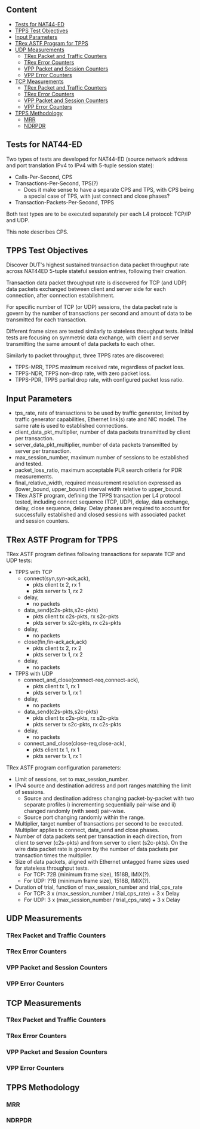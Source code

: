 ## Content

<!-- MarkdownTOC autolink="true" -->

- [Tests for NAT44-ED](#tests-for-nat44-ed)
- [TPPS Test Objectives](#tpps-test-objectives)
- [Input Parameters](#input-parameters)
- [TRex ASTF Program for TPPS](#trex-astf-program-for-tpps)
- [UDP Measurements](#udp-measurements)
  - [TRex Packet and Traffic Counters](#trex-packet-and-traffic-counters)
  - [TRex Error Counters](#trex-error-counters)
  - [VPP Packet and Session Counters](#vpp-packet-and-session-counters)
  - [VPP Error Counters](#vpp-error-counters)
- [TCP Measurements](#tcp-measurements)
  - [TRex Packet and Traffic Counters](#trex-packet-and-traffic-counters-1)
  - [TRex Error Counters](#trex-error-counters-1)
  - [VPP Packet and Session Counters](#vpp-packet-and-session-counters-1)
  - [VPP Error Counters](#vpp-error-counters-1)
- [TPPS Methodology](#tpps-methodology)
  - [MRR](#mrr)
  - [NDRPDR](#ndrpdr)

<!-- /MarkdownTOC -->

## Tests for NAT44-ED

Two types of tests are developed for NAT44-ED (source network address
and port translation IPv4 to IPv4 with 5-tuple session state):

- Calls-Per-Second, CPS
- Transactions-Per-Second, TPS(?)
  - Does it make sense to have a separate CPS and TPS, with CPS being a
    special case of TPS, with just connect and close phases?
- Transaction-Packets-Per-Second, TPPS

Both test types are to be executed separately per each L4 protocol:
TCP/IP and UDP.

This note describes CPS.

## TPPS Test Objectives

Discover DUT's highest sustained transaction data packet throughput rate
across NAT44ED 5-tuple stateful session entries, following their
creation.

Transaction data packet throughput rate is discovered for TCP (and UDP)
data packets exchanged between client and server side for each
connection, after connection establishment.

For specific number of TCP (or UDP) sessions, the data packet rate is
govern by the number of transactions per second and amount of data to be
transmitted for each transaction.

Different frame sizes are tested similarly to stateless throughput
tests. Initial tests are focusing on symmetric data exchange, with
client and server transmitting the same amount of data packets to each
other.

Similarly to packet throughput, three TPPS rates are discovered:

- TPPS-MRR, TPPS maximum received rate, regardless of packet loss.
- TPPS-NDR, TPPS non-drop rate, with zero packet loss.
- TPPS-PDR, TPPS partial drop rate, with configured packet loss ratio.

## Input Parameters

- tps_rate, rate of transactions to be used by traffic generator,
  limited by traffic generator capabilities, Ethernet link(s) rate and
  NIC model. The same rate is used to established connections.
- client_data_pkt_multiplier, number of data packets transmitted by
  client per transaction.
- server_data_pkt_multiplier, number of data packets transmitted by
  server per transaction.
- max_session_number, maximum number of sessions to be established and
  tested.
- packet_loss_ratio, maximum acceptable PLR search criteria for PDR
  measurements.
- final_relative_width, required measurement resolution expressed as
  (lower_bound, upper_bound) interval width relative to upper_bound.
- TRex ASTF program, defining the TPPS transaction per L4 protocol
  tested, including connect sequence (TCP, UDP), delay, data exchange,
  delay, close sequence, delay. Delay phases are required to account for
  successfully established and closed sessions with associated packet
  and session counters.

## TRex ASTF Program for TPPS

TRex ASTF program defines following transactions for separate TCP and
UDP tests:

- TPPS with TCP
  - connect(syn,syn-ack,ack),
    - pkts client tx 2, rx 1
    - pkts server tx 1, rx 2
  - delay,
    - no packets
  - data_send(c2s-pkts,s2c-pkts)
    - pkts client tx c2s-pkts, rx s2c-pkts
    - pkts server tx s2c-pkts, rx c2s-pkts
  - delay,
    - no packets
  - close(fin,fin-ack,ack,ack)
    - pkts client tx 2, rx 2
    - pkts server tx 1, rx 2
  - delay,
    - no packets
- TPPS with UDP
  - connect_and_close(connect-req,connect-ack),
    - pkts client tx 1, rx 1
    - pkts server tx 1, rx 1
  - delay,
    - no packets
  - data_send(c2s-pkts,s2c-pkts)
    - pkts client tx c2s-pkts, rx s2c-pkts
    - pkts server tx s2c-pkts, rx c2s-pkts
  - delay,
    - no packets
  - connect_and_close(close-req,close-ack),
    - pkts client tx 1, rx 1
    - pkts server tx 1, rx 1

TRex ASTF program configuration parameters:

- Limit of sessions, set to max_session_number.
- IPv4 source and destination address and port ranges matching the
  limit of sessions.
  - Source and destination address changing packet-by-packet with two
    separate profiles i) incrementing sequentially pair-wise and ii)
    changed randomly (with seed) pair-wise.
  - Source port changing randomly within the range.
- Multiplier, target number of transactions per second to be executed.
  Multiplier applies to connect, data_send and close phases.
- Number of data packets sent per transaction in each direction, from
  client to server (c2s-pkts) and from server to client (s2c-pkts). On
  the wire data packet rate is govern by the number of data packets per
  transaction times the multiplier.
- Size of data packets, aligned with Ethernet untagged frame sizes used for stateless throughput tests.
  - For TCP: 72B (minimum frame size), 1518B, IMIX(?).
  - For UDP: ??B (minimum frame size), 1518B, IMIX(?).
- Duration of trial, function of max_session_number and trial_cps_rate
  - For TCP: 3 x (max_session_number / trial_cps_rate) + 3 x Delay
  - For UDP: 3 x (max_session_number / trial_cps_rate) + 3 x Delay

## UDP Measurements
### TRex Packet and Traffic Counters
### TRex Error Counters
### VPP Packet and Session Counters
### VPP Error Counters
## TCP Measurements
### TRex Packet and Traffic Counters
### TRex Error Counters
### VPP Packet and Session Counters
### VPP Error Counters
## TPPS Methodology
### MRR
### NDRPDR
